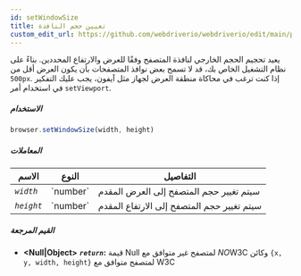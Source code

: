 ```yaml
---
id: setWindowSize
title: تعيين حجم النافذة
custom_edit_url: https://github.com/webdriverio/webdriverio/edit/main/packages/webdriverio/src/commands/browser/setWindowSize.ts
---
```


يعيد تحجيم الحجم الخارجي لنافذة المتصفح وفقًا للعرض والارتفاع المحددين. بناءً على نظام التشغيل الخاص بك، قد لا تسمح بعض نوافذ المتصفحات بأن يكون العرض أقل من `500px`. إذا كنت ترغب في محاكاة منطقة العرض لجهاز مثل آيفون، يجب عليك التفكير في استخدام أمر `setViewport`.

##### الاستخدام

```js
browser.setWindowSize(width, height)
```

##### المعاملات

<table>
  <thead>
    <tr>
      <th>الاسم</th><th>النوع</th><th>التفاصيل</th>
    </tr>
  </thead>
  <tbody>
    <tr>
      <td><code><var>width</var></code></td>
      <td>`number`</td>
      <td>سيتم تغيير حجم المتصفح إلى العرض المقدم</td>
    </tr>
    <tr>
      <td><code><var>height</var></code></td>
      <td>`number`</td>
      <td>سيتم تغيير حجم المتصفح إلى الارتفاع المقدم</td>
    </tr>
  </tbody>
</table>

##### القيم المرجعة

- **&lt;Null|Object&gt;**
            **<code><var>return</var></code>:** قيمة Null لمتصفح غير متوافق مع *NO*W3C وكائن `{x, y, width, height}` لمتصفح متوافق مع W3C